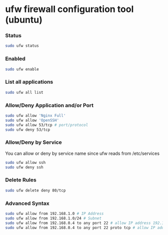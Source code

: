 # ufw firewall configuration tool (ubuntu)

### Status

```bash
sudo ufw status
```

### Enabled

```bash
sudo ufw enable
```

### List all applications

```bash
sudo ufw all list
```

### Allow/Deny Application and/or Port

```bash
sudo ufw allow 'Nginx Full'
sudo ufw allow 'OpenSSH'
sudo ufw allow 53/tcp # port/protocol
sudo ufw deny 53/tcp
```

### Allow/Deny by Service
You can allow or deny by service name since ufw reads from /etc/services

```bash
sudo ufw allow ssh
sudo ufw deny ssh
```

### Delete Rules

```bash
sudo ufw delete deny 80/tcp
```


### Advanced Syntax

```bash
sudo ufw allow from 192.168.1.0 # IP Address
sudo ufw allow from 192.168.1.0/24 # Subnet
sudo ufw allow from 192.168.0.4 to any port 22 # allow IP address 192.168.0.4 access to port 22 for all protocols
sudo ufw allow from 192.168.0.4 to any port 22 proto tcp # allow IP address 192.168.0.4 access to port 22 using TCP
```





